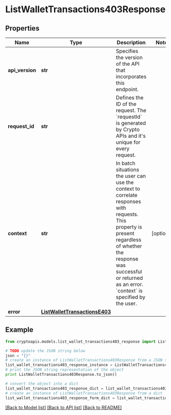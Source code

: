 # ListWalletTransactions403Response


## Properties
Name | Type | Description | Notes
------------ | ------------- | ------------- | -------------
**api_version** | **str** | Specifies the version of the API that incorporates this endpoint. | 
**request_id** | **str** | Defines the ID of the request. The &#x60;requestId&#x60; is generated by Crypto APIs and it&#39;s unique for every request. | 
**context** | **str** | In batch situations the user can use the context to correlate responses with requests. This property is present regardless of whether the response was successful or returned as an error. &#x60;context&#x60; is specified by the user. | [optional] 
**error** | [**ListWalletTransactionsE403**](ListWalletTransactionsE403.md) |  | 

## Example

```python
from cryptoapis.models.list_wallet_transactions403_response import ListWalletTransactions403Response

# TODO update the JSON string below
json = "{}"
# create an instance of ListWalletTransactions403Response from a JSON string
list_wallet_transactions403_response_instance = ListWalletTransactions403Response.from_json(json)
# print the JSON string representation of the object
print ListWalletTransactions403Response.to_json()

# convert the object into a dict
list_wallet_transactions403_response_dict = list_wallet_transactions403_response_instance.to_dict()
# create an instance of ListWalletTransactions403Response from a dict
list_wallet_transactions403_response_form_dict = list_wallet_transactions403_response.from_dict(list_wallet_transactions403_response_dict)
```
[[Back to Model list]](../README.md#documentation-for-models) [[Back to API list]](../README.md#documentation-for-api-endpoints) [[Back to README]](../README.md)



